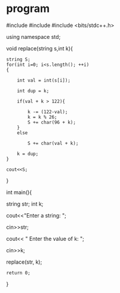 # program
#include <iostream>
#include <string>
#include <bits/stdc++.h> 

using namespace std; 

void replace(string s,int k){ 

    string S; 
    for(int i=0; i<s.length(); ++i) 
    {

        int val = int(s[i]); 

        int dup = k; 

        if(val + k > 122){ 

            k -= (122-val); 
            k = k % 26; 
            S += char(96 + k); 
        } 
        else

            S += char(val + k); 

        k = dup; 
    } 

    cout<<S; 
} 

int main(){

  string str; int k;

  cout<<"Enter a string: ";

  cin>>str;

  cout<< " Enter the value of k: ";

cin>>k;

replace(str, k);

    return 0; 
} 
